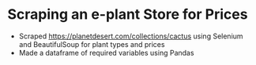 # Scraping an e-plant Store for Prices
- Scraped https://planetdesert.com/collections/cactus using Selenium and BeautifulSoup for plant types and prices
- Made a dataframe of required variables using Pandas  
